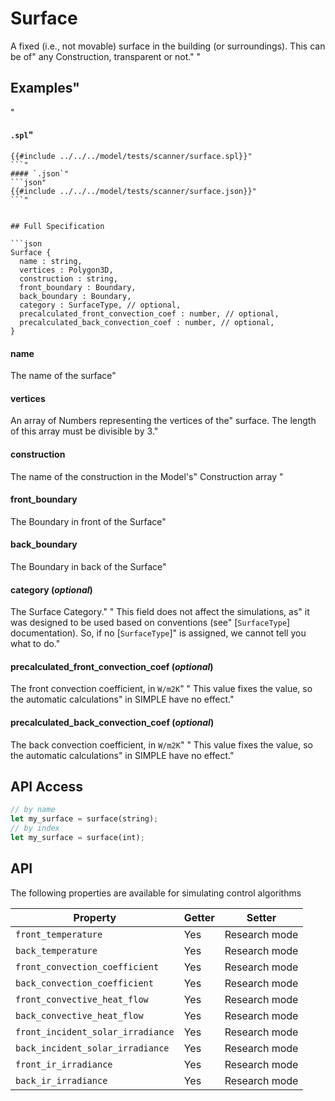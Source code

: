 # Surface

 A fixed (i.e., not movable) surface in the building (or surroundings). This can be of"
 any Construction, transparent or not."
"
 ## Examples"
"
 #### `.spl`"
 ```json"
 {{#include ../../../model/tests/scanner/surface.spl}}"
 ```"
 #### `.json`"
 ```json"
 {{#include ../../../model/tests/scanner/surface.json}}"
 ```"


 ## Full Specification

```json
Surface {
   name : string,
   vertices : Polygon3D,
   construction : string,
   front_boundary : Boundary,
   back_boundary : Boundary,
   category : SurfaceType, // optional,
   precalculated_front_convection_coef : number, // optional,
   precalculated_back_convection_coef : number, // optional,
}
```



#### name

 The name of the surface"




#### vertices

 An array of Numbers representing the vertices of the"
 surface. The length of this array must be divisible by 3."




#### construction

 The name of the construction in the Model\'s"
 Construction array    "




#### front_boundary

 The Boundary in front of the Surface"




#### back_boundary

 The Boundary in back of the Surface"




#### category (*optional*)

 The Surface Category."
"
 This field does not affect the simulations, as"
 it was designed to be used based on conventions (see"
 [`SurfaceType`] documentation). So, if no [`SurfaceType`]"
 is assigned, we cannot tell you what to do."




#### precalculated_front_convection_coef (*optional*)

 The front convection coefficient, in `W/m2K`"
"
 This value fixes the value, so the automatic calculations"
 in SIMPLE have no effect."




#### precalculated_back_convection_coef (*optional*)

 The back convection coefficient, in `W/m2K`"
"
 This value fixes the value, so the automatic calculations"
 in SIMPLE have no effect."






## API Access

```rs
// by name
let my_surface = surface(string);
// by index
let my_surface = surface(int);
```



## API

The following properties are available for simulating control algorithms

| Property | Getter | Setter |
|----------|--------|--------|
| `front_temperature` | Yes   | Research mode |
| `back_temperature` | Yes   | Research mode |
| `front_convection_coefficient` | Yes   | Research mode |
| `back_convection_coefficient` | Yes   | Research mode |
| `front_convective_heat_flow` | Yes   | Research mode |
| `back_convective_heat_flow` | Yes   | Research mode |
| `front_incident_solar_irradiance` | Yes   | Research mode |
| `back_incident_solar_irradiance` | Yes   | Research mode |
| `front_ir_irradiance` | Yes   | Research mode |
| `back_ir_irradiance` | Yes   | Research mode |